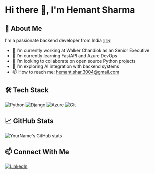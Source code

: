 # Hi there 👋, I'm Hemant Sharma

## 🚀 About Me
I'm a passionate backend developer from India 🇮🇳

- 🔭 I’m currently working at Walker Chandiok as an Senior Executive
- 🌱 I’m currently learning FastAPI and Azure DevOps
- 👯 I’m looking to collaborate on open source Python projects
- 🧠 I’m exploring AI integration with backend systems
- 📫 How to reach me: hemant.shar.3004@gmail.com

## 🛠️ Tech Stack
![Python](https://img.shields.io/badge/-Python-333333?style=flat&logo=python)
![Django](https://img.shields.io/badge/-Django-092E20?style=flat&logo=django)
![Azure](https://img.shields.io/badge/-Azure-0078D4?style=flat&logo=microsoft-azure)
![Git](https://img.shields.io/badge/-Git-F05032?style=flat&logo=git)

## 📈 GitHub Stats
![YourName's GitHub stats](https://github-readme-stats.vercel.app/api?username=hemuush&show_icons=true&theme=tokyonight)

## 📫 Connect With Me
[![LinkedIn](https://img.shields.io/badge/-LinkedIn-blue?style=flat&logo=linkedin)](https://linkedin.com/in/hemuush)
